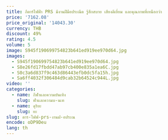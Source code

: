 ```yaml
---
title: กีตาร์ไฟฟ้า PRS มีงานฝีมือประณีต รู้สึกสบาย เสียงดีเยี่ยม และคุณภาพที่เหนือกว่า
price: '7162.08'
price_original: '14043.30'
currency: THB
discount: 49%
rating: 4.5
volume: 5
image: S945f190699754823b641ed919ee970d64.jpg
images:
  - S945f190699754823b641ed919ee970d64.jpg
  - S8e26fd17fbdd47ab97cb400e835a1ea6C.jpg
  - S0c3a6d837f9c463d86443efb0dc5fa15h.jpg
  - Sa6ff4032f306484d9cab32b64524c944L.jpg
video: ''
categories:
  - name: กีฬาและความบันเทิง
    slug: ฬาและความบ-นเท
  - name: ดุริยะ
    slug: ยะ
slug: ตาร-ไฟฟ-prs-งานฝ-อประณ
encode: oDP9Deu
lang: th
---
```

  
